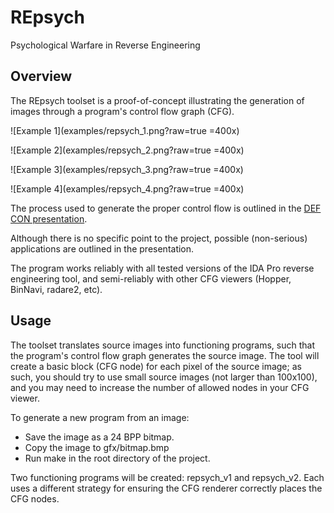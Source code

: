 # REpsych
Psychological Warfare in Reverse Engineering

## Overview

The REpsych toolset is a proof-of-concept illustrating the generation of images through a program's control flow graph (CFG).

![Example 1](examples/repsych_1.png?raw=true =400x)

![Example 2](examples/repsych_2.png?raw=true =400x)

![Example 3](examples/repsych_3.png?raw=true =400x)

![Example 4](examples/repsych_4.png?raw=true =400x)

The process used to generate the proper control flow is outlined in the [DEF CON presentation](slides/domas_2015_repsych.pdf).

Although there is no specific point to the project, possible (non-serious) applications are outlined in the presentation.

The program works reliably with all tested versions of the IDA Pro reverse engineering tool, and semi-reliably with other CFG viewers (Hopper, BinNavi, radare2, etc).

## Usage

The toolset translates source images into functioning programs, such that the program's control flow graph generates the source image.  The tool will create a basic block (CFG node) for each pixel of the source image; as such, you should try to use small source images (not larger than 100x100), and you may need to increase the number of allowed nodes in your CFG viewer.

To generate a new program from an image:

* Save the image as a 24 BPP bitmap.
* Copy the image to gfx/bitmap.bmp
* Run make in the root directory of the project.

Two functioning programs will be created: repsych_v1 and repsych_v2.  Each uses a different strategy for ensuring the CFG renderer correctly places the CFG nodes.

